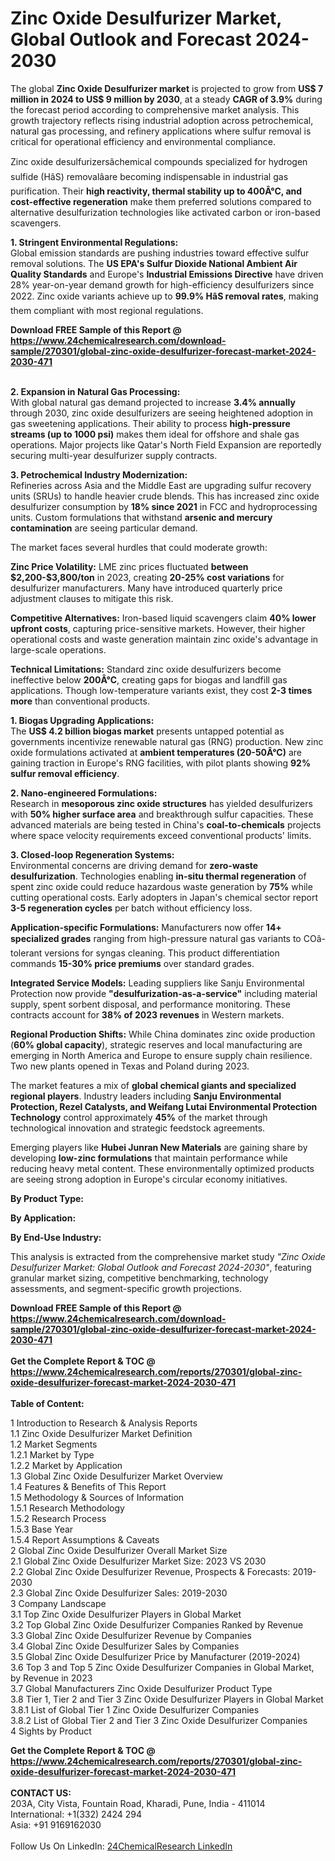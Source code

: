 <h1>Zinc Oxide Desulfurizer Market, Global Outlook and Forecast 2024-2030</h1><p>The global <strong>Zinc Oxide Desulfurizer market</strong> is projected to grow from <strong>US$ 7 million in 2024 to US$ 9 million by 2030</strong>, at a steady <strong>CAGR of 3.9%</strong> during the forecast period according to comprehensive market analysis. This growth trajectory reflects rising industrial adoption across petrochemical, natural gas processing, and refinery applications where sulfur removal is critical for operational efficiency and environmental compliance.</p><p>Zinc oxide desulfurizersâchemical compounds specialized for hydrogen sulfide (HâS) removalâare becoming indispensable in industrial gas purification. Their <strong>high reactivity, thermal stability up to 400Â°C, and cost-effective regeneration</strong> make them preferred solutions compared to alternative desulfurization technologies like activated carbon or iron-based scavengers.</p><p><strong>1. Stringent Environmental Regulations:</strong><br>
Global emission standards are pushing industries toward effective sulfur removal solutions. The <strong>US EPA's Sulfur Dioxide National Ambient Air Quality Standards</strong> and Europe's <strong>Industrial Emissions Directive</strong> have driven 28% year-on-year demand growth for high-efficiency desulfurizers since 2022. Zinc oxide variants achieve up to <strong>99.9% HâS removal rates</strong>, making them compliant with most regional regulations.</p><div><b>Download FREE Sample of this Report @ 
            <a href="https://www.24chemicalresearch.com/download-sample/270301/global-zinc-oxide-desulfurizer-forecast-market-2024-2030-471">
            https://www.24chemicalresearch.com/download-sample/270301/global-zinc-oxide-desulfurizer-forecast-market-2024-2030-471</a></b></div><br><p><strong>2. Expansion in Natural Gas Processing:</strong><br>
With global natural gas demand projected to increase <strong>3.4% annually</strong> through 2030, zinc oxide desulfurizers are seeing heightened adoption in gas sweetening applications. Their ability to process <strong>high-pressure streams (up to 1000 psi)</strong> makes them ideal for offshore and shale gas operations. Major projects like Qatar's North Field Expansion are reportedly securing multi-year desulfurizer supply contracts.</p><p><strong>3. Petrochemical Industry Modernization:</strong><br>
Refineries across Asia and the Middle East are upgrading sulfur recovery units (SRUs) to handle heavier crude blends. This has increased zinc oxide desulfurizer consumption by <strong>18% since 2021</strong> in FCC and hydroprocessing units. Custom formulations that withstand <strong>arsenic and mercury contamination</strong> are seeing particular demand.</p><p>The market faces several hurdles that could moderate growth:</p><p><strong>Zinc Price Volatility:</strong> LME zinc prices fluctuated <strong>between $2,200-$3,800/ton</strong> in 2023, creating <strong>20-25% cost variations</strong> for desulfurizer manufacturers. Many have introduced quarterly price adjustment clauses to mitigate this risk.</p><p><strong>Competitive Alternatives:</strong> Iron-based liquid scavengers claim <strong>40% lower upfront costs</strong>, capturing price-sensitive markets. However, their higher operational costs and waste generation maintain zinc oxide's advantage in large-scale operations.</p><p><strong>Technical Limitations:</strong> Standard zinc oxide desulfurizers become ineffective below <strong>200Â°C</strong>, creating gaps for biogas and landfill gas applications. Though low-temperature variants exist, they cost <strong>2-3 times more</strong> than conventional products.</p><p><strong>1. Biogas Upgrading Applications:</strong><br>
The <strong>US$ 4.2 billion biogas market</strong> presents untapped potential as governments incentivize renewable natural gas (RNG) production. New zinc oxide formulations activated at <strong>ambient temperatures (20-50Â°C)</strong> are gaining traction in Europe's RNG facilities, with pilot plants showing <strong>92% sulfur removal efficiency</strong>.</p><p><strong>2. Nano-engineered Formulations:</strong><br>
Research in <strong>mesoporous zinc oxide structures</strong> has yielded desulfurizers with <strong>50% higher surface area</strong> and breakthrough sulfur capacities. These advanced materials are being tested in China's <strong>coal-to-chemicals</strong> projects where space velocity requirements exceed conventional products' limits.</p><p><strong>3. Closed-loop Regeneration Systems:</strong><br>
Environmental concerns are driving demand for <strong>zero-waste desulfurization</strong>. Technologies enabling <strong>in-situ thermal regeneration</strong> of spent zinc oxide could reduce hazardous waste generation by <strong>75%</strong> while cutting operational costs. Early adopters in Japan's chemical sector report <strong>3-5 regeneration cycles</strong> per batch without efficiency loss.</p><p><strong>Application-specific Formulations:</strong> Manufacturers now offer <strong>14+ specialized grades</strong> ranging from high-pressure natural gas variants to COâ-tolerant versions for syngas cleaning. This product differentiation commands <strong>15-30% price premiums</strong> over standard grades.</p><p><strong>Integrated Service Models:</strong> Leading suppliers like Sanju Environmental Protection now provide <strong>"desulfurization-as-a-service"</strong> including material supply, spent sorbent disposal, and performance monitoring. These contracts account for <strong>38% of 2023 revenues</strong> in Western markets.</p><p><strong>Regional Production Shifts:</strong> While China dominates zinc oxide production (<strong>60% global capacity</strong>), strategic reserves and local manufacturing are emerging in North America and Europe to ensure supply chain resilience. Two new plants opened in Texas and Poland during 2023.</p><p>The market features a mix of <strong>global chemical giants and specialized regional players</strong>. Industry leaders including <strong>Sanju Environmental Protection, Rezel Catalysts, and Weifang Lutai Environmental Protection Technology</strong> control approximately <strong>45%</strong> of the market through technological innovation and strategic feedstock agreements.</p><p>Emerging players like <strong>Hubei Junran New Materials</strong> are gaining share by developing <strong>low-zinc formulations</strong> that maintain performance while reducing heavy metal content. These environmentally optimized products are seeing strong adoption in Europe's circular economy initiatives.</p><p><strong>By Product Type:</strong></p><p><strong>By Application:</strong></p><p><strong>By End-Use Industry:</strong></p><p>This analysis is extracted from the comprehensive market study <em>"Zinc Oxide Desulfurizer Market: Global Outlook and Forecast 2024-2030"</em>, featuring granular market sizing, competitive benchmarking, technology assessments, and segment-specific growth projections.</p><div><b>Download FREE Sample of this Report @ 
            <a href="https://www.24chemicalresearch.com/download-sample/270301/global-zinc-oxide-desulfurizer-forecast-market-2024-2030-471">
            https://www.24chemicalresearch.com/download-sample/270301/global-zinc-oxide-desulfurizer-forecast-market-2024-2030-471</a></b></div><br><div><b>Get the Complete Report & TOC @ 
            <a href="https://www.24chemicalresearch.com/reports/270301/global-zinc-oxide-desulfurizer-forecast-market-2024-2030-471">
            https://www.24chemicalresearch.com/reports/270301/global-zinc-oxide-desulfurizer-forecast-market-2024-2030-471</a></b></div><br>
            <b>Table of Content:</b><p>1 Introduction to Research & Analysis Reports<br />
    1.1 Zinc Oxide Desulfurizer Market Definition<br />
    1.2 Market Segments<br />
        1.2.1 Market by Type<br />
        1.2.2 Market by Application<br />
    1.3 Global Zinc Oxide Desulfurizer Market Overview<br />
    1.4 Features & Benefits of This Report<br />
    1.5 Methodology & Sources of Information<br />
        1.5.1 Research Methodology<br />
        1.5.2 Research Process<br />
        1.5.3 Base Year<br />
        1.5.4 Report Assumptions & Caveats<br />
2 Global Zinc Oxide Desulfurizer Overall Market Size<br />
    2.1 Global Zinc Oxide Desulfurizer Market Size: 2023 VS 2030<br />
    2.2 Global Zinc Oxide Desulfurizer Revenue, Prospects & Forecasts: 2019-2030<br />
    2.3 Global Zinc Oxide Desulfurizer Sales: 2019-2030<br />
3 Company Landscape<br />
    3.1 Top Zinc Oxide Desulfurizer Players in Global Market<br />
    3.2 Top Global Zinc Oxide Desulfurizer Companies Ranked by Revenue<br />
    3.3 Global Zinc Oxide Desulfurizer Revenue by Companies<br />
    3.4 Global Zinc Oxide Desulfurizer Sales by Companies<br />
    3.5 Global Zinc Oxide Desulfurizer Price by Manufacturer (2019-2024)<br />
    3.6 Top 3 and Top 5 Zinc Oxide Desulfurizer Companies in Global Market, by Revenue in 2023<br />
    3.7 Global Manufacturers Zinc Oxide Desulfurizer Product Type<br />
    3.8 Tier 1, Tier 2 and Tier 3 Zinc Oxide Desulfurizer Players in Global Market<br />
        3.8.1 List of Global Tier 1 Zinc Oxide Desulfurizer Companies<br />
        3.8.2 List of Global Tier 2 and Tier 3 Zinc Oxide Desulfurizer Companies<br />
4 Sights by Product</p><div><b>Get the Complete Report & TOC @ 
            <a href="https://www.24chemicalresearch.com/reports/270301/global-zinc-oxide-desulfurizer-forecast-market-2024-2030-471">
            https://www.24chemicalresearch.com/reports/270301/global-zinc-oxide-desulfurizer-forecast-market-2024-2030-471</a></b></div><br><b>CONTACT US:</b><br>
            203A, City Vista, Fountain Road, Kharadi, Pune, India - 411014<br>
            International: +1(332) 2424 294<br>
            Asia: +91 9169162030 <br><br>
            Follow Us On LinkedIn: <a href="https://www.linkedin.com/company/24chemicalresearch/">24ChemicalResearch LinkedIn</a>